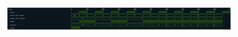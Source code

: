 

<p>
<svg viewBox="0 0 1400 140" xmlns="http://www.w3.org/2000/svg">
<defs>
<clipPath id="clip">
<rect height="140" width="1400" x="0" y="0"/>
</clipPath>
</defs>
<rect fill="#0B151D" height="140" stroke="darkblue" width="1400" x="0" y="0"/>
<line stroke="#333333" stroke-width="1" x1="400" x2="400" y1="0" y2="140"/>
<text clip-path="url(#clip)" dominant-baseline="middle" fill="#D4D4D4" font-family="monospace" font-size="10px" text-anchor="middle" x="400" y="10">
0
</text>
<line stroke="#333333" stroke-width="1" x1="500" x2="500" y1="0" y2="140"/>
<text clip-path="url(#clip)" dominant-baseline="middle" fill="#D4D4D4" font-family="monospace" font-size="10px" text-anchor="middle" x="500" y="10">
100
</text>
<line stroke="#333333" stroke-width="1" x1="600" x2="600" y1="0" y2="140"/>
<text clip-path="url(#clip)" dominant-baseline="middle" fill="#D4D4D4" font-family="monospace" font-size="10px" text-anchor="middle" x="600" y="10">
200
</text>
<line stroke="#333333" stroke-width="1" x1="700" x2="700" y1="0" y2="140"/>
<text clip-path="url(#clip)" dominant-baseline="middle" fill="#D4D4D4" font-family="monospace" font-size="10px" text-anchor="middle" x="700" y="10">
300
</text>
<line stroke="#333333" stroke-width="1" x1="800" x2="800" y1="0" y2="140"/>
<text clip-path="url(#clip)" dominant-baseline="middle" fill="#D4D4D4" font-family="monospace" font-size="10px" text-anchor="middle" x="800" y="10">
400
</text>
<line stroke="#333333" stroke-width="1" x1="900" x2="900" y1="0" y2="140"/>
<text clip-path="url(#clip)" dominant-baseline="middle" fill="#D4D4D4" font-family="monospace" font-size="10px" text-anchor="middle" x="900" y="10">
500
</text>
<line stroke="#333333" stroke-width="1" x1="1000" x2="1000" y1="0" y2="140"/>
<text clip-path="url(#clip)" dominant-baseline="middle" fill="#D4D4D4" font-family="monospace" font-size="10px" text-anchor="middle" x="1000" y="10">
600
</text>
<line stroke="#333333" stroke-width="1" x1="1100" x2="1100" y1="0" y2="140"/>
<text clip-path="url(#clip)" dominant-baseline="middle" fill="#D4D4D4" font-family="monospace" font-size="10px" text-anchor="middle" x="1100" y="10">
700
</text>
<line stroke="#333333" stroke-width="1" x1="1200" x2="1200" y1="0" y2="140"/>
<text clip-path="url(#clip)" dominant-baseline="middle" fill="#D4D4D4" font-family="monospace" font-size="10px" text-anchor="middle" x="1200" y="10">
800
</text>
<line stroke="#333333" stroke-width="1" x1="1300" x2="1300" y1="0" y2="140"/>
<text clip-path="url(#clip)" dominant-baseline="middle" fill="#D4D4D4" font-family="monospace" font-size="10px" text-anchor="middle" x="1300" y="10">
900
</text>
<line stroke="#333333" stroke-width="1" x1="1400" x2="1400" y1="0" y2="140"/>
<text clip-path="url(#clip)" dominant-baseline="middle" fill="#D4D4D4" font-family="monospace" font-size="10px" text-anchor="middle" x="1400" y="10">
1000
</text>
<text dominant-baseline="middle" fill="#D4D4D4" font-family="monospace" font-size="10px" text-anchor="start" x="3" y="10">
Time:
</text>
<text dominant-baseline="middle" fill="#D4D4D4" font-family="monospace" font-size="10px" text-anchor="start" x="3" xml:space="preserve" y="30">
.clock
<title>top.clock</title>
</text>
<path d="M 400 30 L 400 37 L 450 37 L 450 30" fill="none" stroke="#56C126" stroke-width="1"/>
<rect fill="#1C400C" height="14" stroke="none" width="48" x="451" y="23"/>
<path d="M 450 30 L 450 23 L 500 23 L 500 30" fill="none" stroke="#56C126" stroke-width="1"/>
<path d="M 500 30 L 500 37 L 550 37 L 550 30" fill="none" stroke="#56C126" stroke-width="1"/>
<rect fill="#1C400C" height="14" stroke="none" width="48" x="551" y="23"/>
<path d="M 550 30 L 550 23 L 600 23 L 600 30" fill="none" stroke="#56C126" stroke-width="1"/>
<path d="M 600 30 L 600 37 L 650 37 L 650 30" fill="none" stroke="#56C126" stroke-width="1"/>
<rect fill="#1C400C" height="14" stroke="none" width="48" x="651" y="23"/>
<path d="M 650 30 L 650 23 L 700 23 L 700 30" fill="none" stroke="#56C126" stroke-width="1"/>
<path d="M 700 30 L 700 37 L 750 37 L 750 30" fill="none" stroke="#56C126" stroke-width="1"/>
<rect fill="#1C400C" height="14" stroke="none" width="48" x="751" y="23"/>
<path d="M 750 30 L 750 23 L 800 23 L 800 30" fill="none" stroke="#56C126" stroke-width="1"/>
<path d="M 800 30 L 800 37 L 850 37 L 850 30" fill="none" stroke="#56C126" stroke-width="1"/>
<rect fill="#1C400C" height="14" stroke="none" width="48" x="851" y="23"/>
<path d="M 850 30 L 850 23 L 900 23 L 900 30" fill="none" stroke="#56C126" stroke-width="1"/>
<path d="M 900 30 L 900 37 L 950 37 L 950 30" fill="none" stroke="#56C126" stroke-width="1"/>
<rect fill="#1C400C" height="14" stroke="none" width="48" x="951" y="23"/>
<path d="M 950 30 L 950 23 L 1000 23 L 1000 30" fill="none" stroke="#56C126" stroke-width="1"/>
<path d="M 1000 30 L 1000 37 L 1050 37 L 1050 30" fill="none" stroke="#56C126" stroke-width="1"/>
<rect fill="#1C400C" height="14" stroke="none" width="48" x="1051" y="23"/>
<path d="M 1050 30 L 1050 23 L 1100 23 L 1100 30" fill="none" stroke="#56C126" stroke-width="1"/>
<path d="M 1100 30 L 1100 37 L 1150 37 L 1150 30" fill="none" stroke="#56C126" stroke-width="1"/>
<rect fill="#1C400C" height="14" stroke="none" width="48" x="1151" y="23"/>
<path d="M 1150 30 L 1150 23 L 1200 23 L 1200 30" fill="none" stroke="#56C126" stroke-width="1"/>
<path d="M 1200 30 L 1200 37 L 1250 37 L 1250 30" fill="none" stroke="#56C126" stroke-width="1"/>
<rect fill="#1C400C" height="14" stroke="none" width="48" x="1251" y="23"/>
<path d="M 1250 30 L 1250 23 L 1300 23 L 1300 30" fill="none" stroke="#56C126" stroke-width="1"/>
<path d="M 1300 30 L 1300 37 L 1350 37 L 1350 30" fill="none" stroke="#56C126" stroke-width="1"/>
<rect fill="#1C400C" height="14" stroke="none" width="48" x="1351" y="23"/>
<path d="M 1350 30 L 1350 23 L 1400 23 L 1400 30" fill="none" stroke="#56C126" stroke-width="1"/>
<text dominant-baseline="middle" fill="#D4D4D4" font-family="monospace" font-size="10px" text-anchor="start" x="3" xml:space="preserve" y="50">
.count.dff.input
<title>top.count.dff.input</title>
</text>
<path d="M 400 50 L 403 43 L 448 43 L 451 50 L 448 57 L 403 57 Z" fill="none" stroke="#56C126" stroke-width="1"/>
<text dominant-baseline="middle" fill="#D4D4D4" font-family="monospace" font-size="10px" text-anchor="middle" x="425" xml:space="preserve" y="50">
0
<title>0</title>
</text>
<path d="M 451 50 L 454 43 L 547 43 L 550 50 L 547 57 L 454 57 Z" fill="none" stroke="#56C126" stroke-width="1"/>
<text dominant-baseline="middle" fill="#D4D4D4" font-family="monospace" font-size="10px" text-anchor="middle" x="500" xml:space="preserve" y="50">
1
<title>1</title>
</text>
<path d="M 551 50 L 554 43 L 648 43 L 651 50 L 648 57 L 554 57 Z" fill="none" stroke="#56C126" stroke-width="1"/>
<text dominant-baseline="middle" fill="#D4D4D4" font-family="monospace" font-size="10px" text-anchor="middle" x="601" xml:space="preserve" y="50">
1
<title>1</title>
</text>
<path d="M 651 50 L 654 43 L 747 43 L 750 50 L 747 57 L 654 57 Z" fill="none" stroke="#56C126" stroke-width="1"/>
<text dominant-baseline="middle" fill="#D4D4D4" font-family="monospace" font-size="10px" text-anchor="middle" x="700" xml:space="preserve" y="50">
2
<title>2</title>
</text>
<path d="M 751 50 L 754 43 L 848 43 L 851 50 L 848 57 L 754 57 Z" fill="none" stroke="#56C126" stroke-width="1"/>
<text dominant-baseline="middle" fill="#D4D4D4" font-family="monospace" font-size="10px" text-anchor="middle" x="801" xml:space="preserve" y="50">
2
<title>2</title>
</text>
<path d="M 851 50 L 854 43 L 947 43 L 950 50 L 947 57 L 854 57 Z" fill="none" stroke="#56C126" stroke-width="1"/>
<text dominant-baseline="middle" fill="#D4D4D4" font-family="monospace" font-size="10px" text-anchor="middle" x="900" xml:space="preserve" y="50">
3
<title>3</title>
</text>
<path d="M 950 50 L 953 43 L 1047 43 L 1050 50 L 1047 57 L 953 57 Z" fill="none" stroke="#56C126" stroke-width="1"/>
<text dominant-baseline="middle" fill="#D4D4D4" font-family="monospace" font-size="10px" text-anchor="middle" x="1000" xml:space="preserve" y="50">
4
<title>4</title>
</text>
<path d="M 1050 50 L 1053 43 L 1147 43 L 1150 50 L 1147 57 L 1053 57 Z" fill="none" stroke="#56C126" stroke-width="1"/>
<text dominant-baseline="middle" fill="#D4D4D4" font-family="monospace" font-size="10px" text-anchor="middle" x="1100" xml:space="preserve" y="50">
5
<title>5</title>
</text>
<path d="M 1150 50 L 1153 43 L 1247 43 L 1250 50 L 1247 57 L 1153 57 Z" fill="none" stroke="#56C126" stroke-width="1"/>
<text dominant-baseline="middle" fill="#D4D4D4" font-family="monospace" font-size="10px" text-anchor="middle" x="1200" xml:space="preserve" y="50">
6
<title>6</title>
</text>
<path d="M 1250 50 L 1253 43 L 1347 43 L 1350 50 L 1347 57 L 1253 57 Z" fill="none" stroke="#56C126" stroke-width="1"/>
<text dominant-baseline="middle" fill="#D4D4D4" font-family="monospace" font-size="10px" text-anchor="middle" x="1300" xml:space="preserve" y="50">
7
<title>7</title>
</text>
<text dominant-baseline="middle" fill="#D4D4D4" font-family="monospace" font-size="10px" text-anchor="start" x="3" xml:space="preserve" y="70">
.count.dff.output
<title>top.count.dff.output</title>
</text>
<path d="M 400 70 L 403 63 L 547 63 L 550 70 L 547 77 L 403 77 Z" fill="none" stroke="#56C126" stroke-width="1"/>
<text dominant-baseline="middle" fill="#D4D4D4" font-family="monospace" font-size="10px" text-anchor="middle" x="475" xml:space="preserve" y="70">
0
<title>0</title>
</text>
<path d="M 550 70 L 553 63 L 747 63 L 750 70 L 747 77 L 553 77 Z" fill="none" stroke="#56C126" stroke-width="1"/>
<text dominant-baseline="middle" fill="#D4D4D4" font-family="monospace" font-size="10px" text-anchor="middle" x="650" xml:space="preserve" y="70">
1
<title>1</title>
</text>
<path d="M 750 70 L 753 63 L 947 63 L 950 70 L 947 77 L 753 77 Z" fill="none" stroke="#56C126" stroke-width="1"/>
<text dominant-baseline="middle" fill="#D4D4D4" font-family="monospace" font-size="10px" text-anchor="middle" x="850" xml:space="preserve" y="70">
2
<title>2</title>
</text>
<path d="M 950 70 L 953 63 L 1047 63 L 1050 70 L 1047 77 L 953 77 Z" fill="none" stroke="#56C126" stroke-width="1"/>
<text dominant-baseline="middle" fill="#D4D4D4" font-family="monospace" font-size="10px" text-anchor="middle" x="1000" xml:space="preserve" y="70">
3
<title>3</title>
</text>
<path d="M 1050 70 L 1053 63 L 1147 63 L 1150 70 L 1147 77 L 1053 77 Z" fill="none" stroke="#56C126" stroke-width="1"/>
<text dominant-baseline="middle" fill="#D4D4D4" font-family="monospace" font-size="10px" text-anchor="middle" x="1100" xml:space="preserve" y="70">
4
<title>4</title>
</text>
<path d="M 1150 70 L 1153 63 L 1247 63 L 1250 70 L 1247 77 L 1153 77 Z" fill="none" stroke="#56C126" stroke-width="1"/>
<text dominant-baseline="middle" fill="#D4D4D4" font-family="monospace" font-size="10px" text-anchor="middle" x="1200" xml:space="preserve" y="70">
5
<title>5</title>
</text>
<path d="M 1250 70 L 1253 63 L 1347 63 L 1350 70 L 1347 77 L 1253 77 Z" fill="none" stroke="#56C126" stroke-width="1"/>
<text dominant-baseline="middle" fill="#D4D4D4" font-family="monospace" font-size="10px" text-anchor="middle" x="1300" xml:space="preserve" y="70">
6
<title>6</title>
</text>
<text dominant-baseline="middle" fill="#D4D4D4" font-family="monospace" font-size="10px" text-anchor="start" x="3" xml:space="preserve" y="90">
.input
<title>top.input</title>
</text>
<path d="M 400 90 L 400 97 L 451 97 L 451 90" fill="none" stroke="#56C126" stroke-width="1"/>
<rect fill="#1C400C" height="14" stroke="none" width="98" x="452" y="83"/>
<path d="M 451 90 L 451 83 L 551 83 L 551 90" fill="none" stroke="#56C126" stroke-width="1"/>
<path d="M 551 90 L 551 97 L 651 97 L 651 90" fill="none" stroke="#56C126" stroke-width="1"/>
<rect fill="#1C400C" height="14" stroke="none" width="98" x="652" y="83"/>
<path d="M 651 90 L 651 83 L 751 83 L 751 90" fill="none" stroke="#56C126" stroke-width="1"/>
<path d="M 751 90 L 751 97 L 851 97 L 851 90" fill="none" stroke="#56C126" stroke-width="1"/>
<rect fill="#1C400C" height="14" stroke="none" width="498" x="852" y="83"/>
<path d="M 851 90 L 851 83 L 1351 83 L 1351 90" fill="none" stroke="#56C126" stroke-width="1"/>
<text dominant-baseline="middle" fill="#D4D4D4" font-family="monospace" font-size="10px" text-anchor="start" x="3" xml:space="preserve" y="110">
.outputs
<title>top.outputs</title>
</text>
<path d="M 400 110 L 403 103 L 547 103 L 550 110 L 547 117 L 403 117 Z" fill="none" stroke="#56C126" stroke-width="1"/>
<text dominant-baseline="middle" fill="#D4D4D4" font-family="monospace" font-size="10px" text-anchor="middle" x="475" xml:space="preserve" y="110">
0
<title>0</title>
</text>
<path d="M 550 110 L 553 103 L 747 103 L 750 110 L 747 117 L 553 117 Z" fill="none" stroke="#56C126" stroke-width="1"/>
<text dominant-baseline="middle" fill="#D4D4D4" font-family="monospace" font-size="10px" text-anchor="middle" x="650" xml:space="preserve" y="110">
1
<title>1</title>
</text>
<path d="M 750 110 L 753 103 L 947 103 L 950 110 L 947 117 L 753 117 Z" fill="none" stroke="#56C126" stroke-width="1"/>
<text dominant-baseline="middle" fill="#D4D4D4" font-family="monospace" font-size="10px" text-anchor="middle" x="850" xml:space="preserve" y="110">
2
<title>2</title>
</text>
<path d="M 950 110 L 953 103 L 1047 103 L 1050 110 L 1047 117 L 953 117 Z" fill="none" stroke="#56C126" stroke-width="1"/>
<text dominant-baseline="middle" fill="#D4D4D4" font-family="monospace" font-size="10px" text-anchor="middle" x="1000" xml:space="preserve" y="110">
3
<title>3</title>
</text>
<path d="M 1050 110 L 1053 103 L 1147 103 L 1150 110 L 1147 117 L 1053 117 Z" fill="none" stroke="#56C126" stroke-width="1"/>
<text dominant-baseline="middle" fill="#D4D4D4" font-family="monospace" font-size="10px" text-anchor="middle" x="1100" xml:space="preserve" y="110">
4
<title>4</title>
</text>
<path d="M 1150 110 L 1153 103 L 1247 103 L 1250 110 L 1247 117 L 1153 117 Z" fill="none" stroke="#56C126" stroke-width="1"/>
<text dominant-baseline="middle" fill="#D4D4D4" font-family="monospace" font-size="10px" text-anchor="middle" x="1200" xml:space="preserve" y="110">
5
<title>5</title>
</text>
<path d="M 1250 110 L 1253 103 L 1347 103 L 1350 110 L 1347 117 L 1253 117 Z" fill="none" stroke="#56C126" stroke-width="1"/>
<text dominant-baseline="middle" fill="#D4D4D4" font-family="monospace" font-size="10px" text-anchor="middle" x="1300" xml:space="preserve" y="110">
6
<title>6</title>
</text>
<text dominant-baseline="middle" fill="#D4D4D4" font-family="monospace" font-size="10px" text-anchor="start" x="3" xml:space="preserve" y="130">
.reset
<title>top.reset</title>
</text>
<rect fill="#1C400C" height="14" stroke="none" width="49" x="401" y="123"/>
<path d="M 400 130 L 400 123 L 451 123 L 451 130" fill="none" stroke="#56C126" stroke-width="1"/>
<path d="M 451 130 L 451 137 L 1351 137 L 1351 130" fill="none" stroke="#56C126" stroke-width="1"/>
</svg>
</p>